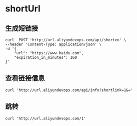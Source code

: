 # shortUrl


## 生成短链接
```
curl  POST 'http://url.aliyundevops.com/api/shorten' \
--header 'Content-Type: application/json' \
-d '{
    "url": "https://www.baidu.com",
    "expiration_in_minutes": 160
}'
```
## 查看链接信息
```
curl 'http://url.aliyundevops.com/api/info?shortlink=1&='
```

## 跳转
```
curl 'http://url.aliyundevops.com/1'
```
